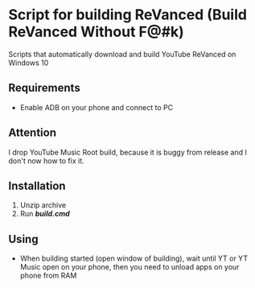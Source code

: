 # Script for building ReVanced (Build ReVanced Without F@#k)

Scripts that automatically download and build YouTube ReVanced on Windows 10

## Requirements

- Enable ADB on your phone and connect to PC

## Attention

I drop YouTube Music Root build, because it is buggy from release and I don't now how to fix it.

## Installation

1. Unzip archive
2. Run **_build.cmd_**

## Using

- When building started (open window of building), wait until YT or YT Music open on your phone, then you need to unload apps on your phone from RAM
